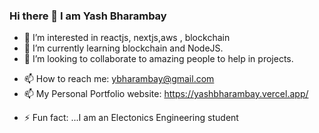 ### Hi there 👋 I am Yash Bharambay 


<!-- **YashBharambay/YashBharambay** is a ✨ _special_ ✨ repository because its `README.md` (this file) appears on your GitHub profile. -->

<!-- Here are some ideas to get you started: -->

<!-- - 🔭 I’m currently working on building my profile -->
- 👀 I’m interested in reactjs, nextjs,aws , blockchain
- 🌱 I’m currently learning blockchain and NodeJS.
- 👯 I’m looking to collaborate to amazing people to help in projects.
<!-- - 🤔 I’m looking for help with ... -->
<!-- - 💬 Ask me about ... -->
- 📫 How to reach me: ybharambay@gmail.com
- 📫 My Personal Portfolio website: https://yashbharambay.vercel.app/
<!-- - 😄 Pronouns: ... -->
- ⚡ Fun fact: ...I am an Electonics Engineering student

